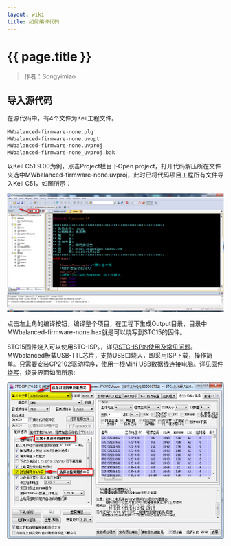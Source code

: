 ```yaml
---
layout: wiki
title: 如何编译代码
---
```


# {{ page.title }}

> 作者：Songyimiao

## 导入源代码

在源代码中，有4个文件为Keil工程文件。

~~~
MWbalanced-firmware-none.plg
MWbalanced-firmware-none.uvopt
MWbalanced-firmware-none.uvproj
MWbalanced-firmware-none_uvproj.bak
~~~

以Keil C51 9.00为例，点击Project栏目下Open project，打开代码解压所在文件夹选中MWbalanced-firmware-none.uvproj，此时已将代码项目工程所有文件导入Keil C51，如图所示：

![](/img/wiki/keil-build.png)

点击左上角的编译按钮，编译整个项目，在工程下生成Output目录，目录中MWbalanced-firmware-none.hex就是可以烧写到STC15的固件。

STC15固件烧入可以使用STC-ISP。，详见[STC-ISP的使用及常见问题]()。MWbalanced板载USB-TTL芯片，支持USB口烧入，即采用ISP下载，操作简单。只需要安装CP2102驱动程序，使用一根Mini USB数据线连接电脑。详见[固件烧写]()，烧录界面如图所示:

![](/img/wiki/stc-isp-download.png)









